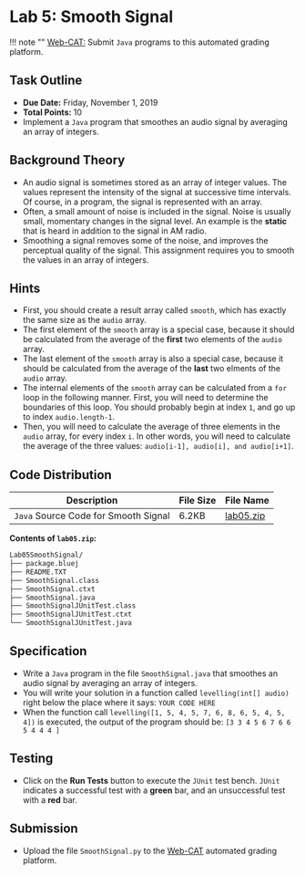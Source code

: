 # Lab 5: Smooth Signal

!!! note ""
    [Web-CAT:](http://ec2-54-65-207-33.ap-northeast-1.compute.amazonaws.com:8080/Web-CAT/WebObjects/Web-CAT.woa) Submit `Java` programs to this automated grading platform.

## Task Outline
+ **Due Date:** Friday, November 1, 2019
+ **Total Points:** 10
+ Implement a `Java` program that smoothes an audio signal by averaging an array of integers.

## Background Theory
+ An audio signal is sometimes stored as an array of integer values. The values represent the intensity of the signal at successive time intervals. Of course, in a program, the signal is represented with an array.
+ Often, a small amount of noise is included in the signal. Noise is usually small, momentary changes in the signal level. An example is the **static** that is heard in addition to the signal in AM radio.
+ Smoothing a signal removes some of the noise, and improves the perceptual quality of the signal. This assignment requires you to smooth the values in an array of integers.

## Hints
+ First, you should create a result array called `smooth`, which has exactly the same size as the `audio` array.
+ The first element of the `smooth` array is a special case, because it should be calculated from the average of the **first** two elements of the `audio` array.
+ The last element of the `smooth` array is also a special case, because it should be calculated from the average of the **last** two elments of the `audio` array.
+ The internal elements of the `smooth` array can be calculated from a `for` loop in the following manner. First, you will need to determine the boundaries of this loop. You should probably begin at index `1`, and go up to index `audio.length-1`.
+ Then, you will need to calculate the average of three elements in the `audio` array, for every index `i`. In other words, you will need to calculate the average of the three values: `audio[i-1], audio[i], and audio[i+1]`.

## Code Distribution
Description | File Size | File Name
----------- | --------- | ---------
`Java` Source Code for Smooth Signal | 6.2KB | [lab05.zip](/csa/zip/lab05.zip)

**Contents of `lab05.zip`:**
```bash
Lab05SmoothSignal/
├── package.bluej
├── README.TXT
├── SmoothSignal.class
├── SmoothSignal.ctxt
├── SmoothSignal.java
├── SmoothSignalJUnitTest.class
├── SmoothSignalJUnitTest.ctxt
└── SmoothSignalJUnitTest.java
```

## Specification
+ Write a `Java` program in the file `SmoothSignal.java` that smoothes an audio signal by averaging an array of integers.
+ You will write your solution in a function called `levelling(int[] audio)` right below the place where it says: `YOUR CODE HERE`
+ When the function call `levelling([1, 5, 4, 5, 7, 6, 8, 6, 5, 4, 5, 4])` is executed, the output of the program should be: `[3 3 4 5 6 7 6 6 5 4 4 4 ]`

## Testing
+ Click on the **Run Tests** button to execute the `JUnit` test bench. `JUnit` indicates a successful test with a **green** bar, and an unsuccessful test with a **red** bar.

## Submission
+ Upload the file `SmoothSignal.py` to the [Web-CAT](http://ec2-54-65-207-33.ap-northeast-1.compute.amazonaws.com:8080/Web-CAT/WebObjects/Web-CAT.woa) automated grading platform.
